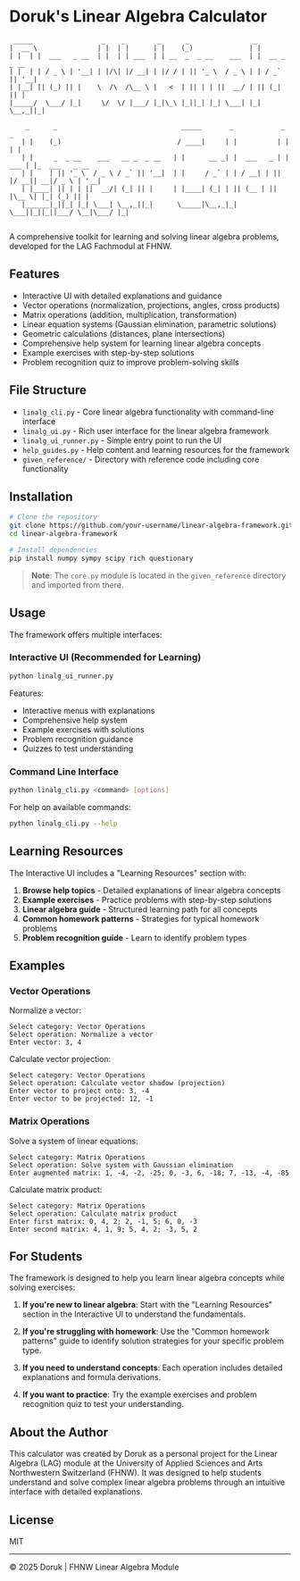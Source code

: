 # Doruk's Linear Algebra Calculator

```
 _____                 _    _        _      _                _               
|  __ \               | |  | |      | |    (_)              | |              
| |  | |  ___   _ __  | |  | | ___  | | __  _  _ __    ___  | |  __ _  _ __  
| |  | | / _ \ | '__| | |/\| |/ __| | |/ / | || '_ \  / _ \ | | / _` || '__| 
| |__| || (_) || |    \  /\  /\__ \ |   <  | || | | ||  __/ | || (_| || |    
|_____/  \___/ |_|     \/  \/ |___/ |_|\_\ |_||_| |_| \___| |_| \__,_||_|    
                                                                            
    _      _                               _____       _            _       _             
   | |    (_)                             / ____|     | |          | |     | |            
   | |     _  _ __    ___   __ _  _ __   | |      __ _| |  ___   _ | | ___ | |_  ___   _ __
   | |    | || '_ \  / _ \ / _` || '__|  | |     / _` | | / __| | || |/ __|| __|/ _ \ | '__|
   | |____| || | | ||  __/| (_| || |     | |____| (_| | || (__ | || |\__ \| |_| (_) || |   
   |______|_||_| |_| \___| \__,_||_|      \_____|\__,_|_| \___||_||_||___/ \__|\___/ |_|   
                                                                               
```

A comprehensive toolkit for learning and solving linear algebra problems, developed for the LAG Fachmodul at FHNW.

## Features

- Interactive UI with detailed explanations and guidance
- Vector operations (normalization, projections, angles, cross products)
- Matrix operations (addition, multiplication, transformation)
- Linear equation systems (Gaussian elimination, parametric solutions)
- Geometric calculations (distances, plane intersections)
- Comprehensive help system for learning linear algebra concepts
- Example exercises with step-by-step solutions
- Problem recognition quiz to improve problem-solving skills

## File Structure

- `linalg_cli.py` - Core linear algebra functionality with command-line interface
- `linalg_ui.py` - Rich user interface for the linear algebra framework
- `linalg_ui_runner.py` - Simple entry point to run the UI
- `help_guides.py` - Help content and learning resources for the framework
- `given_reference/` - Directory with reference code including core functionality

## Installation

```bash
# Clone the repository
git clone https://github.com/your-username/linear-algebra-framework.git
cd linear-algebra-framework

# Install dependencies
pip install numpy sympy scipy rich questionary
```

> **Note**: The `core.py` module is located in the `given_reference` directory and imported from there.

## Usage

The framework offers multiple interfaces:

### Interactive UI (Recommended for Learning)

```bash
python linalg_ui_runner.py
```

Features:
- Interactive menus with explanations
- Comprehensive help system
- Example exercises with solutions
- Problem recognition guidance
- Quizzes to test understanding

### Command Line Interface

```bash
python linalg_cli.py <command> [options]
```

For help on available commands:
```bash
python linalg_cli.py --help
```

## Learning Resources

The Interactive UI includes a "Learning Resources" section with:

1. **Browse help topics** - Detailed explanations of linear algebra concepts
2. **Example exercises** - Practice problems with step-by-step solutions
3. **Linear algebra guide** - Structured learning path for all concepts
4. **Common homework patterns** - Strategies for typical homework problems
5. **Problem recognition guide** - Learn to identify problem types

## Examples

### Vector Operations

Normalize a vector:
```
Select category: Vector Operations
Select operation: Normalize a vector
Enter vector: 3, 4
```

Calculate vector projection:
```
Select category: Vector Operations
Select operation: Calculate vector shadow (projection)
Enter vector to project onto: 3, -4
Enter vector to be projected: 12, -1
```

### Matrix Operations

Solve a system of linear equations:
```
Select category: Matrix Operations
Select operation: Solve system with Gaussian elimination
Enter augmented matrix: 1, -4, -2, -25; 0, -3, 6, -18; 7, -13, -4, -85
```

Calculate matrix product:
```
Select category: Matrix Operations
Select operation: Calculate matrix product
Enter first matrix: 0, 4, 2; 2, -1, 5; 6, 0, -3
Enter second matrix: 4, 1, 9; 5, 4, 2; -3, 5, 2
```

## For Students

The framework is designed to help you learn linear algebra concepts while solving exercises:

1. **If you're new to linear algebra**: Start with the "Learning Resources" section in the Interactive UI to understand the fundamentals.

2. **If you're struggling with homework**: Use the "Common homework patterns" guide to identify solution strategies for your specific problem type.

3. **If you need to understand concepts**: Each operation includes detailed explanations and formula derivations.

4. **If you want to practice**: Try the example exercises and problem recognition quiz to test your understanding.

## About the Author

This calculator was created by Doruk as a personal project for the Linear Algebra (LAG) module at the University of Applied Sciences and Arts Northwestern Switzerland (FHNW). It was designed to help students understand and solve complex linear algebra problems through an intuitive interface with detailed explanations.

## License

MIT

---

© 2025 Doruk | FHNW Linear Algebra Module